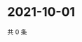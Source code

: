 # 2021-10-01

共 0 条

<!-- BEGIN WEIBO -->
<!-- 最后更新时间 Fri Oct 01 2021 18:12:05 GMT+0800 (China Standard Time) -->

<!-- END WEIBO -->
